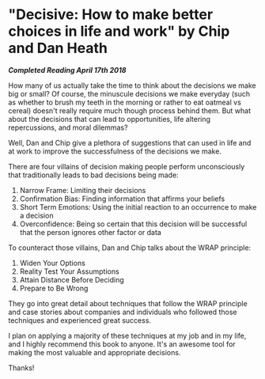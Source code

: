 # "Decisive: How to make better choices in life and work" by Chip and Dan Heath

***Completed Reading April 17th 2018***

How many of us actually take the time to think about the decisions we make big or small? Of course, the minuscule decisions we make everyday (such as whether to brush my teeth in the morning or rather to eat oatmeal vs cereal) doesn't really require much though process behind them. But what about the decisions that can lead to opportunities, life altering repercussions, and moral dilemmas?

Well, Dan and Chip give a plethora of suggestions that can used in life and at work to improve the successfulness of the decisions we make.

There are four villains of decision making people perform unconsciously that traditionally leads to bad decisions being made:
1. Narrow Frame: Limiting their decisions
2. Confirmation Bias: Finding information that affirms your beliefs
3. Short Term Emotions: Using the initial reaction to an occurrence to make a decision
4.  Overconfidence: Being so certain that this decision will be successful that the person ignores other factor or data

To counteract those villains, Dan and Chip talks about the WRAP principle:
1. Widen Your Options
2. Reality Test Your Assumptions
3. Attain Distance Before Deciding
4. Prepare to Be Wrong

They go into great detail about techniques that follow the WRAP principle and case stories about companies and individuals who followed those techniques and experienced great success.

I plan on applying a majority of these techniques at my job and in my life, and I highly recommend this book to anyone. It's an awesome tool for making the most valuable and appropriate decisions.

Thanks!
